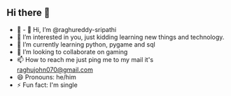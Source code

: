 ## Hi there 👋
- 🔭 - 👋 Hi, I’m @raghureddy-sripathi
- 👀 I’m interested in you, just kidding learning new things and technology.
- 🌱 I’m currently learning python, pygame and sql
- 💞️ I’m looking to collaborate on gaming 
- 📫 How to reach me just ping me to my mail it's raghujohn070@gmail.com
- 😄 Pronouns: he/him
- ⚡ Fun fact: I'm single

<!--
**raghureddy-sripathi/raghureddy-sripathi** is a ✨ _special_ ✨ repository because its `README.md` (this file) appears on your GitHub profile.

Here are some ideas to get you started:

- 🔭 - 👋 Hi, I’m @raghureddy-sripathi
- 👀 I’m interested in you, just kidding learning new things and technology.
- 🌱 I’m currently learning python, pygame and sql
- 💞️ I’m looking to collaborate on gaming 
- 📫 How to reach me just ping me to my mail it's raghujohn070@gmail.com
- 😄 Pronouns: he/him
- ⚡ Fun fact: I'm single
-->
